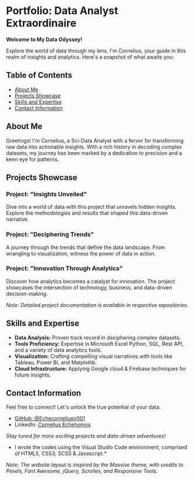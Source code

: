 # Portfolio: Data Analyst Extraordinaire

**Welcome to My Data Odyssey!**

Explore the world of data through my lens. I'm Cornelius, your guide in this realm of insights and analytics. Here's a snapshot of what awaits you:

## Table of Contents
- [About Me](#about-me)
- [Projects Showcase](#projects-showcase)
- [Skills and Expertise](#skills-and-expertise)
- [Contact Information](#contact-information)

## About Me
Greetings! I'm Cornelius, a Sci-Data Analyst with a fervor for transforming raw data into actionable insights. With a rich history in decoding complex datasets, my journey has been marked by a dedication to precision and a keen eye for patterns.

## Projects Showcase
### Project: "Insights Unveiled"
Dive into a world of data with this project that unravels hidden insights. Explore the methodologies and results that shaped this data-driven narrative.

### Project: "Deciphering Trends"
A journey through the trends that define the data landscape. From wrangling to visualization, witness the power of data in action.

### Project: "Innovation Through Analytics"
Discover how analytics becomes a catalyst for innovation. The project showcases the intersection of technology, business, and data-driven decision-making.

*Note: Detailed project documentation is available in respective repositories.*

## Skills and Expertise
- **Data Analysis:** Proven track record in deciphering complex datasets.
- **Tools Proficiency:** Expertise in Microsoft Excel Python, SQL, Rest API, and a variety of data analytics tools.
- **Visualization:** Crafting compelling visual narratives with tools like Tableau, Power BI, and Matplotlib.
- **Cloud Infrastructure:** Applying Google cloud & Firebase techniques for future insights.

## Contact Information
Feel free to connect! Let's unlock the true potential of your data.

- [GitHub: @Echecorneliusjr001](https://github.com/Echecorneliusjr001)
- LinkedIn: [Cornelius Echehomos](https://www.linkedin.com/in/cornelius-echehomos-a29390216/)

*Stay tuned for more exciting projects and data-driven adventures!*

* I wrote the codes using the Visual Studio Code environment, comprised of HTML5, CSS3; SCSS & Javascript.*

  
*Note: The website layout is inspired by the Massive theme, with credits to Pexels, Font Awesome, jQuery, Scrollex, and Responsive Tools.*

